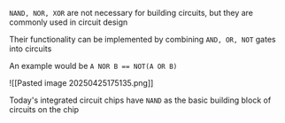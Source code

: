 `NAND, NOR, XOR` are not necessary for building circuits, but they are commonly used in circuit design

Their functionality can be implemented by combining `AND, OR, NOT` gates into circuits

An example would be `A NOR B == NOT(A OR B)`

![[Pasted image 20250425175135.png]]

Today's integrated circuit chips have `NAND` as the basic building block of circuits on the chip